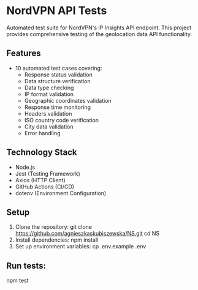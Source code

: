 # NordVPN API Tests

Automated test suite for NordVPN's IP Insights API endpoint. This project provides comprehensive testing of the geolocation data API functionality.

## Features

- 10 automated test cases covering:
  - Response status validation
  - Data structure verification
  - Data type checking
  - IP format validation
  - Geographic coordinates validation
  - Response time monitoring
  - Headers validation
  - ISO country code verification
  - City data validation
  - Error handling

## Technology Stack

- Node.js
- Jest (Testing Framework)
- Axios (HTTP Client)
- GitHub Actions (CI/CD)
- dotenv (Environment Configuration)

## Setup

1. Clone the repository:
git clone https://github.com/agnieszkaskubiszewska/NS.git
cd NS
2. Install dependencies:
npm install
3. Set up environment variables:
cp .env.example .env

## Run tests:
npm test